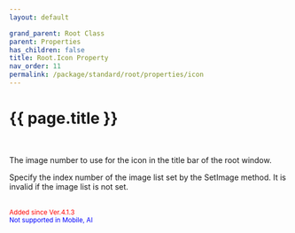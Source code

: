 ```yaml
---
layout: default

grand_parent: Root Class
parent: Properties
has_children: false
title: Root.Icon Property
nav_order: 11
permalink: /package/standard/root/properties/icon
---
```

# {{ page.title }}
<br>

The image number to use for the icon in the title bar of the root window.

Specify the index number of the image list set by the SetImage method. It is invalid if the image list is not set.

<br><small><span style="color:red">Added since Ver.4.1.3</span></small>
<br><small><span style="color:blue">Not supported in Mobile, AI</span></small>
